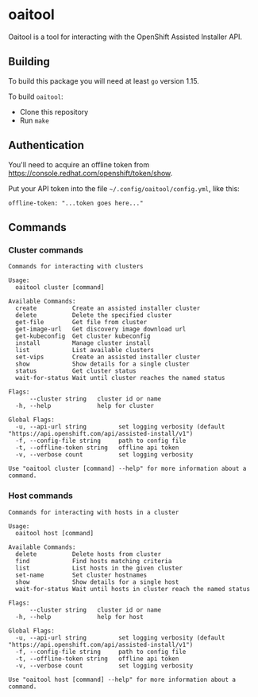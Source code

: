 # oaitool

Oaitool is a tool for interacting with the OpenShift Assisted
Installer API.

## Building

To build this package you will need at least `go` version 1.15.

To build `oaitool`:

- Clone this repository
- Run `make`

## Authentication

You'll need to acquire an offline token from
https://console.redhat.com/openshift/token/show.

Put your API token into the file `~/.config/oaitool/config.yml`, like
this:

```
offline-token: "...token goes here..."
```

## Commands

### Cluster commands

```
Commands for interacting with clusters

Usage:
  oaitool cluster [command]

Available Commands:
  create          Create an assisted installer cluster
  delete          Delete the specified cluster
  get-file        Get file from cluster
  get-image-url   Get discovery image download url
  get-kubeconfig  Get cluster kubeconfig
  install         Manage cluster install
  list            List available clusters
  set-vips        Create an assisted installer cluster
  show            Show details for a single cluster
  status          Get cluster status
  wait-for-status Wait until cluster reaches the named status

Flags:
      --cluster string   cluster id or name
  -h, --help             help for cluster

Global Flags:
  -u, --api-url string         set logging verbosity (default "https://api.openshift.com/api/assisted-install/v1")
  -f, --config-file string     path to config file
  -t, --offline-token string   offline api token
  -v, --verbose count          set logging verbosity

Use "oaitool cluster [command] --help" for more information about a command.
```

### Host commands

```
Commands for interacting with hosts in a cluster

Usage:
  oaitool host [command]

Available Commands:
  delete          Delete hosts from cluster
  find            Find hosts matching criteria
  list            List hosts in the given cluster
  set-name        Set cluster hostnames
  show            Show details for a single host
  wait-for-status Wait until hosts in cluster reach the named status

Flags:
      --cluster string   cluster id or name
  -h, --help             help for host

Global Flags:
  -u, --api-url string         set logging verbosity (default "https://api.openshift.com/api/assisted-install/v1")
  -f, --config-file string     path to config file
  -t, --offline-token string   offline api token
  -v, --verbose count          set logging verbosity

Use "oaitool host [command] --help" for more information about a command.
```
